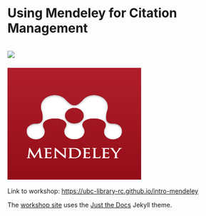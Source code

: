  # Using Mendeley for Citation Management
 
 ## ![]({{site.baseurl}}/content/images/mendeley.png)
 
 <img src="/content/images/mendeley.png" width="300" height="251" alt="Mendeley">

Link to workshop: https://ubc-library-rc.github.io/intro-mendeley

The [workshop site](https://ubc-library-rc.github.io/intro-mendeley) uses the [Just the Docs](https://github.com/pmarsceill/just-the-docs) Jekyll theme.
